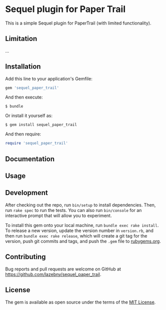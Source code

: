Sequel plugin for Paper Trail
=============

This is a simple Sequel plugin for PaperTrail (with limited functionality).

Limitation
------------

...


Installation
------------

Add this line to your application's Gemfile:

```ruby
gem 'sequel_paper_trail'
```

And then execute:

    $ bundle

Or install it yourself as:

    $ gem install sequel_paper_trail

And then require:

```ruby
require 'sequel_paper_trail'
```


Documentation
-------------


Usage
-------------


Development
--------------

After checking out the repo, run `bin/setup` to install dependencies. Then, run `rake spec` to run the tests. You can also run `bin/console` for an interactive prompt that will allow you to experiment.

To install this gem onto your local machine, run `bundle exec rake install`. To release a new version, update the version number in `version.rb`, and then run `bundle exec rake release`, which will create a git tag for the version, push git commits and tags, and push the `.gem` file to [rubygems.org](https://rubygems.org).


Contributing
--------------

Bug reports and pull requests are welcome on GitHub at https://github.com/lazebny/sequel_paper_trail.


License
--------------

The gem is available as open source under the terms of the [MIT License](http://opensource.org/licenses/MIT).


